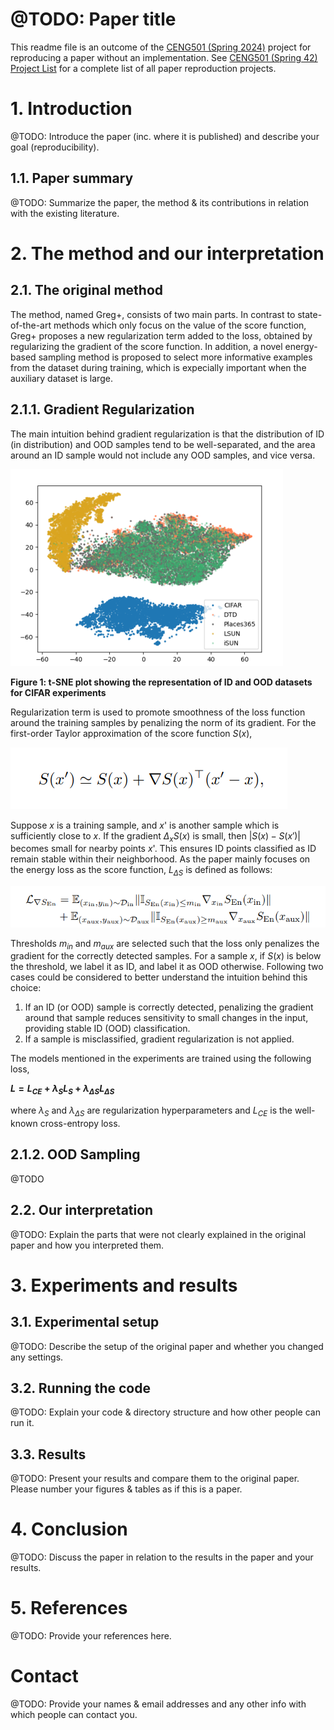 # @TODO: Paper title

This readme file is an outcome of the [CENG501 (Spring 2024)](https://ceng.metu.edu.tr/~skalkan/DL/) project for reproducing a paper without an implementation. See [CENG501 (Spring 42) Project List](https://github.com/CENG501-Projects/CENG501-Fall2024) for a complete list of all paper reproduction projects.

# 1. Introduction

@TODO: Introduce the paper (inc. where it is published) and describe your goal (reproducibility).

## 1.1. Paper summary

@TODO: Summarize the paper, the method & its contributions in relation with the existing literature.

# 2. The method and our interpretation

## 2.1. The original method

The method, named Greg+, consists of two main parts. In contrast to state-of-the-art methods which only focus on the value of the score function, Greg+ proposes a new regularization term added to the loss, obtained by regularizing the gradient of the score function. In addition, a novel energy-based sampling method is proposed to select more informative examples from the dataset during training, which is expecially important when the auxiliary dataset is large.

## 2.1.1. Gradient Regularization

The main intuition behind gradient regularization is that the distribution of ID (in distribution) and OOD samples tend to be well-separated, and the area around an ID sample would not include any OOD samples, and vice versa.

![t-SNE plot showing the representation of ID and OOD datasets for CIFAR experiments](./Figures/Distribution.png)

**Figure 1: t-SNE plot showing the representation of ID and OOD datasets for CIFAR experiments**

Regularization term is used to promote smoothness of the loss function around the training samples by penalizing the norm of its gradient. For the first-order Taylor approximation of the score function $S(x)$,

![First-order Taylor Approximation of the Score Function](./Figures/ScoreFunctionApproximation.png)

Suppose $x$ is a training sample, and $x$' is another sample which is sufficiently close to $x$. If the gradient $\Delta_x S(x)$ is small, then $|S(x) - S(x')|$ becomes small for nearby points $x$'. This ensures ID points classified as ID remain stable within their neighborhood.
As the paper mainly focuses on the energy loss as the score function, $L_{\Delta S}$ is defined as follows:

![Gradient of the energy loss](./Figures/GradientEnergyLoss.png)

Thresholds $m_{in}$ and $m_{aux}$ are selected such that the loss only penalizes the gradient for the correctly detected samples. For a sample $x$, if $S(x)$ is below the threshold, we label it as ID, and label it as OOD otherwise.
Following two cases could be considered to better understand the intuition behind this choice:
1. If an ID (or OOD) sample is correctly detected, penalizing the gradient around that sample reduces sensitivity to small changes in the input, providing stable ID (OOD) classification.
2. If a sample is misclassified, gradient regularization is not applied.

The models mentioned in the experiments are trained using the following loss,

**$L = L_{CE} + \lambda_S L_S + \lambda_{\Delta S} L_{\Delta S}$**

where $\lambda_S$ and $\lambda_{\Delta S}$ are regularization hyperparameters and $L_{CE}$ is the well-known cross-entropy loss.

## 2.1.2. OOD Sampling

@TODO

## 2.2. Our interpretation

@TODO: Explain the parts that were not clearly explained in the original paper and how you interpreted them.

# 3. Experiments and results

## 3.1. Experimental setup

@TODO: Describe the setup of the original paper and whether you changed any settings.

## 3.2. Running the code

@TODO: Explain your code & directory structure and how other people can run it.

## 3.3. Results

@TODO: Present your results and compare them to the original paper. Please number your figures & tables as if this is a paper.

# 4. Conclusion

@TODO: Discuss the paper in relation to the results in the paper and your results.

# 5. References

@TODO: Provide your references here.

# Contact

@TODO: Provide your names & email addresses and any other info with which people can contact you.
